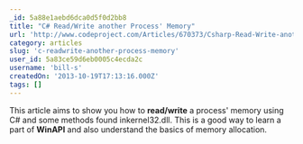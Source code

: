 ```yaml
---
_id: 5a88e1aebd6dca0d5f0d2bb8
title: "C# Read/Write another Process' Memory"
url: 'http://www.codeproject.com/Articles/670373/Csharp-Read-Write-another-Process-Memory'
category: articles
slug: 'c-readwrite-another-process-memory'
user_id: 5a83ce59d6eb0005c4ecda2c
username: 'bill-s'
createdOn: '2013-10-19T17:13:16.000Z'
tags: []
---
```


This article aims to show you how to <strong>read/write</strong> a process' memory using C# and some methods found inkernel32.dll. This is a good way to learn a part of <strong>WinAPI</strong> and also understand the basics of memory allocation.
